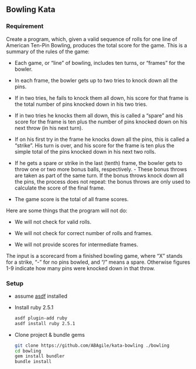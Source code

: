 ## Bowling Kata

### Requirement

Create a program, which, given a valid sequence of rolls for one line of
American Ten-Pin Bowling, produces the total score for the game.  This is a
summary of the rules of the game:

- Each game, or “line” of bowling, includes ten turns, or “frames” for the
  bowler.

- In each frame, the bowler gets up to two tries to knock down all the pins.

- If in two tries, he fails to knock them all down, his score for that frame is
  the total number of pins knocked down in his two tries.

- If in two tries he knocks them all down, this is called a “spare” and his
  score for the frame is ten plus the number of pins knocked down on his next
  throw (in his next turn).

- If on his first try in the frame he knocks down all the pins, this is called
  a “strike”.  His turn is over, and his score for the frame is ten plus the
  simple total of the pins knocked down in his next two rolls.

- If he gets a spare or strike in the last (tenth) frame, the bowler gets to
  throw one or two more bonus balls, respectively. - These bonus throws are
  taken as part of the same turn. If the bonus throws knock down all the pins,
  the process does not repeat: the bonus throws are only used to calculate the
  score of the final frame.

- The game score is the total of all frame scores.

Here are some things that the program will not do:

- We will not check for valid rolls.

- We will not check for correct number of rolls and frames.

- We will not provide scores for intermediate frames.

The input is a scorecard from a finished bowling game, where “X” stands for a
strike, “-” for no pins bowled, and “/” means a spare. Otherwise figures 1-9
indicate how many pins were knocked down in that throw.

### Setup

- assume [asdf](https://github.com/asdf-vm/asdf) installed

- Install ruby 2.5.1

  ```bash
  asdf plugin-add ruby
  asdf install ruby 2.5.1
  ```

- Clone project & bundle gems

  ```bash
  git clone https://github.com/ABAgile/kata-bowling ./bowling
  cd bowling
  gem install bundler
  bundle install
  ```
